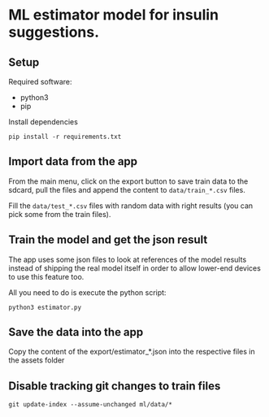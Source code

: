 # ML estimator model for insulin suggestions.

## Setup

Required software:

* python3
* pip

Install dependencies

`pip install -r requirements.txt`

## Import data from the app

From the main menu, click on the export button to save train data to the sdcard,
pull the files and append the content to `data/train_*.csv` files.

Fill the `data/test_*.csv` files with random data with right results (you can pick some from
the train files).

## Train the model and get the json result

The app uses some json files to look at references of the model results instead
of shipping the real model itself in order to allow lower-end devices to use this feature too.

All you need to do is execute the python script:

`python3 estimator.py`

## Save the data into the app

Copy the content of the export/estimator_*.json into the respective files in the assets folder

## Disable tracking git changes to train files

`git update-index --assume-unchanged ml/data/*`